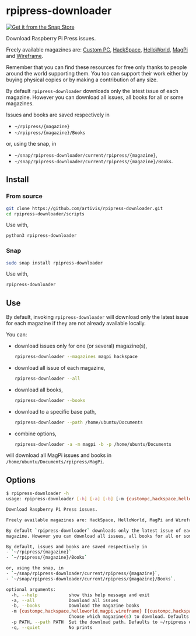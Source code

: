 # rpipress-downloader

[![Get it from the Snap Store](https://snapcraft.io/static/images/badges/en/snap-store-black.svg)](https://snapcraft.io/rpipress-downloader)

Download Raspberry Pi Press issues.

Freely available magazines are:
[Custom PC](https://custompc.raspberrypi.org/),
[HackSpace](https://hackspace.raspberrypi.org/),
[HelloWorld](https://helloworld.raspberrypi.org/),
[MagPi](https://magpi.raspberrypi.org/) and
[Wireframe](https://wireframe.raspberrypi.org/).

Remember that you can find these resources for free only thanks to people
around the world supporting them.
You too can support their work either by buying physical copies or
by making a contribution of any size.

By default `rpipress-downloader` downloads only the latest issue of each
magazine.
However you can download all issues, all books for all or some magazines.

Issues and books are saved respectively in

- `~/rpipress/{magazine}`
- `~/rpipress/{magazine}/Books`

or, using the snap, in

- `~/snap/rpipress-downloader/current/rpipress/{magazine}`,
- `~/snap/rpipress-downloader/current/rpipress/{magazine}/Books`.

## Install

### From source

```bash
git clone https://github.com/artivis/rpipress-downloader.git
cd rpipress-downloader/scripts
```

Use with,

```bash
python3 rpipress-downloader
```

### Snap

```bash
sudo snap install rpipress-downloader
```

Use with,

```bash
rpipress-downloader
```

## Use

By default, invoking `rpipress-downloader` will download only the latest issue
for each magazine if they are not already available locally.

You can:

- download issues only for one (or several) magazine(s),

  ```bash
  rpipress-downloader --magazines magpi hackspace
  ```

- download all issue of each magazine,

  ```bash
  rpipress-downloader --all
  ```

- download all books,

  ```bash
  rpipress-downloader --books
  ```

- download to a specific base path,

  ```bash
  rpipress-downloader --path /home/ubuntu/Documents
  ```

- combine options,

  ```bash
  rpipress-downloader -a -m magpi -b -p /home/ubuntu/Documents
  ```

will download all MagPi issues and books in `/home/ubuntu/Documents/rpipress/MagPi`.

## Options

```bash
$ rpipress-downloader -h
usage: rpipress-downloader [-h] [-a] [-b] [-m {custompc,hackspace,helloworld,magpi,wireframe} [{custompc,hackspace,helloworld,magpi,wireframe} ...]] [-p PATH] [-q]

Download Raspberry Pi Press issues.

Freely available magazines are: HackSpace, HelloWorld, MagPi and Wireframe.

By default `rpipress-downloader` downloads only the latest issue of each
magazine. However you can download all issues, all books for all or some magazines.

By default, issues and books are saved respectively in
- `~/rpipress/{magazine}`
- `~/rpipress/{magazine}/Books`

or, using the snap, in
- `~/snap/rpipress-downloader/current/rpipress/{magazine}`,
- `~/snap/rpipress-downloader/current/rpipress/{magazine}/Books`.

optional arguments:
  -h, --help            show this help message and exit
  -a, --all             Download all issues
  -b, --books           Download the magazine books
  -m {custompc,hackspace,helloworld,magpi,wireframe} [{custompc,hackspace,helloworld,magpi,wireframe} ...], --magazines {custompc,hackspace,helloworld,magpi,wireframe} [{custompc,hackspace,helloworld,magpi,wireframe} ...]
                        Choose which magazine(s) to download. Defaults to all.
  -p PATH, --path PATH  Set the download path. Defaults to ~/rpipress or ~/snap/rpipress-downloader/current/rpipress.
  -q, --quiet           No prints
```
